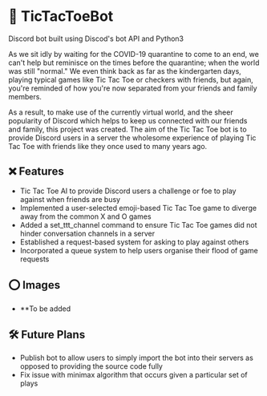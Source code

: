 # 🤖 TicTacToeBot

Discord bot built using Discod's bot API and Python3

As we sit idly by waiting for the COVID-19 quarantine to come to an end, we can't help but reminisce on the times before the quarantine; when the world was still "normal."
We even think back as far as the kindergarten days, playing typical games like Tic Tac Toe or checkers with friends, but again, you're reminded of how you're now separated from
your friends and family members.

As a result, to make use of the currently virtual world, and the sheer popularity of Discord which helps to keep us connected with our friends and family, this project was 
created. The aim of the Tic Tac Toe bot is to provide Discord users in a server the wholesome experience of playing Tic Tac Toe with friends like they once used to many years ago.

## ❌ Features
- Tic Tac Toe AI to provide Discord users a challenge or foe to play against when friends are busy
- Implemented a user-selected emoji-based Tic Tac Toe game to diverge away from the common X and O games
- Added a set_ttt_channel command to ensure Tic Tac Toe games did not hinder conversation channels in a server
- Established a request-based system for asking to play against others
- Incorporated a queue system to help users organise their flood of game requests

## ⭕ Images
- **To be added

## 🛠️ Future Plans
- Publish bot to allow users to simply import the bot into their servers as opposed to providing the source code fully
- Fix issue with minimax algorithm that occurs given a particular set of plays
